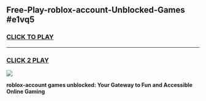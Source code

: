 
## Free-Play-roblox-account-Unblocked-Games #e1vq5
<h3>
<a href="https://news.freeplayer.one?title=roblox-account&ref=8M">CLICK TO PLAY</a></h3>
<hr>

<h3>
<a href="https://news.freeplayer.one?title=roblox-account&ref=8M">CLICK 2 PLAY</a>
  
</h3>

<a href="https://news.freeplayer.one?title=roblox-account&ref=8M"><img src="https://clearcache.store/games.png"></a>


**roblox-account games unblocked: Your Gateway to Fun and Accessible Online Gaming**
